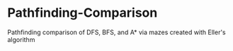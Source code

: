 # Pathfinding-Comparison
Pathfinding comparison of DFS, BFS, and A* via mazes created with Eller's algorithm
